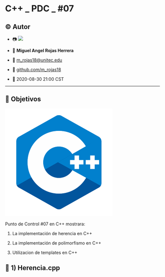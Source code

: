 # C++ _ PDC _ #07

## :copyright: Autor

- :camera: <img src="https://avatars3.githubusercontent.com/u/56422170?s=400&u=c17bae22002e16fabe68604a3df4bb77b8e1c281&v=4" width="160px">

- :man: **Miguel Angel Rojas Herrera**
- :e-mail: m_rojas18@unitec.edu
- :link: [github.com/m_rojas18](https://github.com/m-rojas18)
- :calendar: 2020-08-30 21:00 CST

---
## :dart: Objetivos
![](Imagenes/c++.png)

Punto de Control #07 en C++ mostrara: 

1. La implementación de herencia en C++

2. La implementación de polimorfismo en C++

3. Utilizacion de templates en C++

## :large_blue_circle: 1) Herencia.cpp

